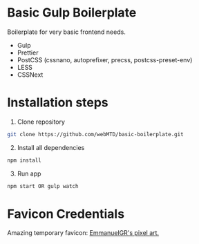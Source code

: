 # Basic Gulp Boilerplate

Boilerplate for very basic frontend needs. 

 - Gulp
 - Prettier
 - PostCSS (cssnano, autoprefixer, precss, postcss-preset-env)
 - LESS
 - CSSNext

# Installation steps
1. Clone repository
```bash
git clone https://github.com/webMTD/basic-boilerplate.git
```
2. Install all dependencies
```bash
npm install
```
3. Run app
```bash
npm start OR gulp watch
```

# Favicon Credentials

Amazing temporary favicon: [EmmanuelGR's pixel art.](https://www.newgrounds.com/art/view/emmanuelgr/idk-why-i-draw-this)
